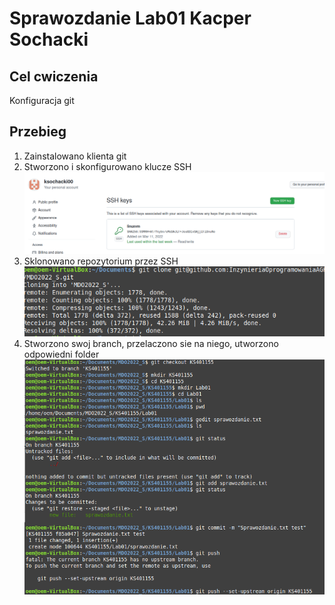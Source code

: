 # Sprawozdanie Lab01 Kacper Sochacki

## Cel cwiczenia
Konfiguracja git

## Przebieg
1. Zainstalowano klienta git
2. Stworzono i skonfigurowano klucze SSH
![Screenshot](pics/klucz.png)
3. Sklonowano repozytorium przez SSH
![Screenshot](pics/gitclone.png)
4. Stworzono swoj branch, przelaczono sie na niego, utworzono odpowiedni folder
![Screenshot](pics/gitpushsprawozdanie.png)

